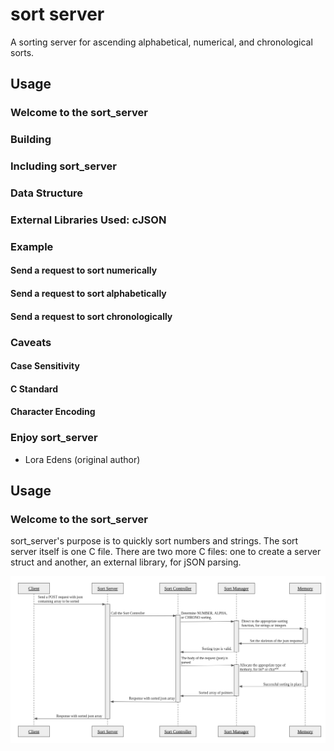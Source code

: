 # sort server
A sorting server for ascending alphabetical, numerical, and chronological sorts.

## Usage
### Welcome to the sort_server
### Building
### Including sort_server
### Data Structure
### External Libraries Used: cJSON
### Example
#### Send a request to sort numerically
#### Send a request to sort alphabetically
#### Send a request to sort chronologically
### Caveats
#### Case Sensitivity
#### C Standard
#### Character Encoding
### Enjoy sort_server
- Lora Edens (original author)

## Usage
### Welcome to the sort_server
sort_server's purpose is to quickly sort numbers and strings.
The sort server itself is one C file. There are two more C files: one to create a server struct and another, an external library, for jSON parsing.


![](./detailed_uml.png)

